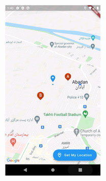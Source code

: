 <img src="https://github.com/fluttersample/get_location/blob/main/Screenshot_1646043016.png" width="300" />
